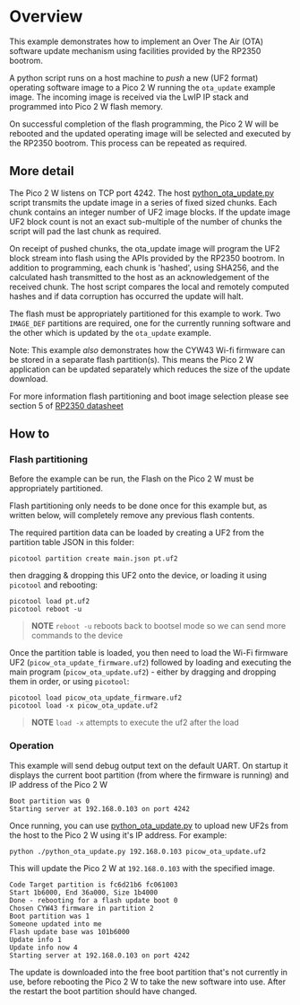 # Overview

This example demonstrates how to implement an Over The Air (OTA) software update mechanism using facilities provided by the RP2350 bootrom.

A python script runs on a host machine to _push_ a new (UF2 format) operating software image to a Pico 2 W running the `ota_update` example image. The incoming image is received via the LwIP IP stack and programmed into Pico 2 W flash memory.

On successful completion of the flash programming, the Pico 2 W will be rebooted and the updated operating image will be selected and executed by the RP2350 bootrom.  This process can be repeated as required.

## More detail

The Pico 2 W listens on TCP port 4242.  The host [python_ota_update.py](python_ota_update.py) script transmits the update image in a series of fixed sized chunks.  Each chunk contains an integer number of UF2 image blocks.  If the update image UF2 block count is not an exact sub-multiple of the number of chunks the script will pad the last chunk as required.

On receipt of pushed chunks, the ota_update image will program the UF2 block stream into flash using the APIs provided by the RP2350 bootrom. In addition to programming, each chunk is 'hashed', using SHA256, and the calculated hash transmitted to the host as an acknowledgement of the received chunk. The host script compares the local and remotely computed hashes and if data corruption has occurred the update will halt.

The flash must be appropriately  partitioned for this example to work. Two ` IMAGE_DEF` partitions are required, one for the currently running software and the other which is updated by the `ota_update` example.

Note: This example _also_ demonstrates how the CYW43 Wi-fi firmware can be stored in a separate flash partition(s). This means the Pico 2 W application can be updated separately which reduces the size of the update download.

For more information flash partitioning and boot image selection please see section 5 of [RP2350 datasheet](https://datasheets.raspberrypi.com/rp2350/rp2350-datasheet.pdf)

## How to

### Flash partitioning

Before the example can be run, the Flash on the Pico 2 W must be appropriately partitioned.

Flash partitioning only needs to be done once for this example but, as written below, will completely remove any previous flash contents.

The required partition data can be loaded by creating a UF2 from the partition table JSON in this folder:

```
picotool partition create main.json pt.uf2
```
then dragging & dropping this UF2 onto the device, or loading it using `picotool` and rebooting:
```
picotool load pt.uf2
picotool reboot -u
```

> **NOTE**
> `reboot -u` reboots back to bootsel mode so we can send more commands to the device

Once the partition table is loaded, you then need to load the Wi-Fi firmware UF2 (`picow_ota_update_firmware.uf2`) followed by loading and executing the main program (`picow_ota_update.uf2`) - either by dragging and dropping them in order, or using `picotool`:
```
picotool load picow_ota_update_firmware.uf2
picotool load -x picow_ota_update.uf2
```

> **NOTE**
> `load -x` attempts to execute the uf2 after the load

### Operation

This example will send debug output text on the default UART. On startup it displays the current boot partition (from where the firmware is running) and IP address of the Pico 2 W

```
Boot partition was 0
Starting server at 192.168.0.103 on port 4242
```

Once running, you can use [python_ota_update.py](python_ota_update.py) to upload new UF2s from the host to the Pico 2 W using it's IP address.  For example:
```
python ./python_ota_update.py 192.168.0.103 picow_ota_update.uf2
```
This will update the Pico 2 W at `192.168.0.103` with the specified image.

```
Code Target partition is fc6d21b6 fc061003
Start 1b6000, End 36a000, Size 1b4000
Done - rebooting for a flash update boot 0
Chosen CYW43 firmware in partition 2
Boot partition was 1
Someone updated into me
Flash update base was 101b6000
Update info 1
Update info now 4
Starting server at 192.168.0.103 on port 4242
```

The update is downloaded into the free boot partition that's not currently in use, before rebooting the Pico 2 W to take the new software into use. After the restart the boot partition should have changed.
